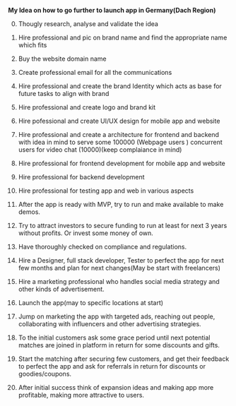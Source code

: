 **My Idea on how to go further to launch app in Germany(Dach Region)**

0. Thougly research, analyse and validate the idea
1. Hire professional and pic on brand name and find the appropriate name which fits
2. Buy the website domain name
3. Create professional email for all the communications
2. Hire professional and create the brand Identity which acts as base for future tasks to align with brand
3. Hire professional and create logo and brand kit
4. Hire pofessional and create UI/UX design for mobile app and website
5. Hire professional and create a architecture for frontend and backend with idea in mind to serve some 100000 (Webpage users ) concurrent users for video chat (10000)(keep complaiance in mind)
6. Hire professional for frontend development for mobile app and website
7. Hire professional for backend development
8. Hire professional for testing app and web in various aspects
9. After the app is ready with MVP,  try to run and make available to make demos.

10. Try to attract investors to secure funding to run at least for next 3 years without profits. Or invest some money of own.
11. Have thoroughly checked on compliance and regulations.
12. Hire a Designer, full stack developer, Tester to perfect the app for next few months and plan for next changes(May be start with freelancers)
13. Hire a marketing professional who handles social media strategy and other kinds of advertisement.
14. Launch the app(may to specific locations at start)
15. Jump on marketing the app with targeted ads, reaching out people, collaborating with influencers and other advertising strategies.
16. To the initial customers ask some grace period until next potential matches are joined in platform in return for some discounts and gifts.
17. Start the matching after securing few customers, and get their feedback to perfect the app and ask for referrals in return for discounts or goodies/coupons.
18. After initial success think of expansion ideas and making app more profitable, making more attractive to users.
